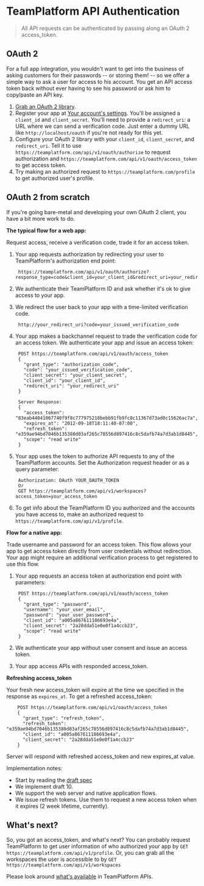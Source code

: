 TeamPlatform API Authentication
============================

> All API requests can be authenticated by passing along an OAuth 2 access_token.

OAuth 2
-------

For a full app integration, you wouldn't want to get into the business of asking
customers for their passwords -- or storing them! -- so we offer a simple way to
ask a user for access to his account. You get an API access token back without
ever having to see his password or ask him to copy/paste an API key.

1. [Grab an OAuth 2 library](http://oauth.net/code/).
2. Register your app at [Your account's settings](https://teamplatform.com/settings#tab-api-s). You'll be assigned a `client_id` and `client_secret`. You'll need to provide a `redirect_uri`: a URL where we can send a verification code. Just enter a dummy URL like `http://localhost/oauth` if you're not ready for this yet.
3. Configure your OAuth 2 library with your `client_id`, `client_secret`, and `redirect_uri`. Tell it to use `https://teamplatform.com/api/v1/oauth/authorize` to request authorization and `https://teamplatform.com/api/v1/oauth/access_token` to get access token.
4. Try making an authorized request to `https://teamplatform.com/profile` to get authorized user's profile.

OAuth 2 from scratch
--------------------

If you're going bare-metal and developing your own OAuth 2 client, you have a bit more work to do.

**The typical flow for a web app:**

Request access, receive a verification code, trade it for an access token.

1. Your app requests authorization by redirecting your user to TeamPlatform's authorization end point:

        https://teamplatform.com/api/v1/oauth/authorize?response_type=code&client_id=your_client_id&redirect_uri=your_redirect_uri

2. We authenticate their TeamPlatform ID and ask whether it's ok to give access to your app.

3. We redirect the user back to your app with a time-limited verification code.

        http://your_redirect_uri?code=your_issued_verification_code

4. Your app makes a backchannel request to trade the verification code for an access token. We authenticate your app and issue an access token:
        
        POST https://teamplatform.com/api/v1/oauth/access_token
        {
          "grant_type": "authorization_code",
          "code": "your_issued_verification_code",
          "client_secret": "your_client_secret",
          "client_id": "your_client_id",
          "redirect_uri": "your_redirect_uri"
        }

        Server Response:
        {
          "access_token": "83eab44041067740f9f8c777975218bebb91fb9fc8c11367d73ad0c15626ac7a",
          "expires_at": "2012-09-18T18:11:40-07:00",
          "refresh_token": "e359ae94bd7046b135380d03af265c78556d897416c8c5dafb74a7d3ab1d8445",
          "scope": "read write"
        }

5. Your app uses the token to authorize API requests to any of the TeamPlatform accounts. Set the Authorization request header or as a query parameter:
        
        Authorization: OAuth YOUR_OAUTH_TOKEN
        Or
        GET https://teamplatform.com/api/v1/workspaces?access_token=your_access_token

6. To get info about the TeamPlatform ID you authorized and the accounts you have access to, make an authorized request to `https://teamplatform.com/api/v1/profile`.

**Flow for a native app:**

Trade username and password for an access token.
This flow allows your app to get access token directly from user credentials without redirection.
Your app might require an additional verification process to get registered to use this flow.

1. Your app requests an access token at authorization end point with parameters:

        POST https://teamplatform.com/api/v1/oauth/access_token
        {
          "grant_type": "password",
          "username": "your_user_email",
          "password": "your_user_password",
          "client_id": "a005a867611186693e4a",
          "client_secret": "2a28dda51e0e0f1a4ccb23",
          "scope": "read write"
        }

2. We authenticate your app without user consent and issue an access token.

3. Your app access APIs with responded access_token.

**Refreshing access_token**

Your fresh new access_token will expire at the time we specified in the response as `expires_at`.
To get a refreshed access_token:
        
        POST https://teamplatform.com/api/v1/oauth/access_token
        {
          "grant_type": "refresh_token",
          "refresh_token": "e359ae94bd7046b135380d03af265c78556d897416c8c5dafb74a7d3ab1d8445",
          "client_id": "a005a867611186693e4a",
          "client_secret": "2a28dda51e0e0f1a4ccb23"
        }
        
Server will respond with refreshed access_token and new expires_at value.

Implementation notes:

* Start by reading the [draft spec](http://tools.ietf.org/html/draft-ietf-oauth-v2)
* We implement draft 10.
* We support the web server and native application flows.
* We issue refresh tokens. Use them to request a new access token when it expires (2 week lifetime, currently).

What's next?
---------

So, you got an access_token, and what's next? You can probably request TeamPlatform to get user information of who authorized your app by `GET https://teamplatform.com/api/v1/profile`. Or, you can grab all the workspaces the user is accessible to by `GET https://teamplatform.com/api/v1/workspaces`

Please look around [what's available](https://github.com/vispower/teamplatform-api#api-ready-for-use) in TeamPlatform APIs.